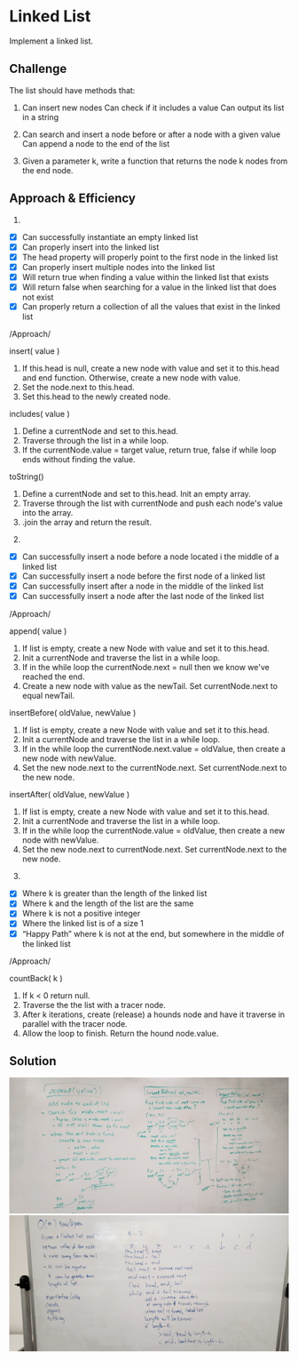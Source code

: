# Linked List
Implement a linked list.

## Challenge
The list should have methods that:

1.  Can insert new nodes
    Can check if it includes a value
    Can output its list in a string

2.  Can search and insert a node before or after a node with a given value
    Can append a node to the end of the list

3.  Given a parameter k, write a function that returns the node k nodes from the end node.

## Approach & Efficiency
1.

  -[x] Can successfully instantiate an empty linked list
  -[x] Can properly insert into the linked list
  -[x] The head property will properly point to the first node in the linked list
  -[x] Can properly insert multiple nodes into the linked list
  -[x] Will return true when finding a value within the linked list that exists
  -[x] Will return false when searching for a value in the linked list that does not exist
  -[x] Can properly return a collection of all the values that exist in the linked list

  /Approach/

  insert( value )
  1) If this.head is null, create a new node with value and set it to this.head and end function. Otherwise, create a new       node with value.
  2) Set the node.next to this.head.
  3) Set this.head to the newly created node.

  includes( value )
  1) Define a currentNode and set to this.head.
  2) Traverse through the list in a while loop.
  3) If the currentNode.value = target value, return true, false if while loop ends without finding the value.

  toString()
  1) Define a currentNode and set to this.head. Init an empty array.
  2) Traverse through the list with currentNode and push each node's value into the array.
  3) .join the array and return the result.

2.

  -[x] Can successfully insert a node before a node located i the middle of a linked list
  -[x] Can successfully insert a node before the first node of a linked list
  -[x] Can successfully insert after a node in the middle of the linked list
  -[x] Can successfully insert a node after the last node of the linked list

  /Approach/

  append( value )
  1) If list is empty, create a new Node with value and set it to this.head.
  2) Init a currentNode and traverse the list in a while loop.
  3) If in the while loop the currentNode.next = null then we know we've reached the end.
  4) Create a new node with value as the newTail. Set currentNode.next to equal newTail.

  insertBefore( oldValue, newValue )
  1) If list is empty, create a new Node with value and set it to this.head.
  2) Init a currentNode and traverse the list in a while loop.
  3) If in the while loop the currentNode.next.value = oldValue, then create a new node with newValue.
  4) Set the new node.next to the currentNode.next. Set currentNode.next to the new node.

  insertAfter( oldValue, newValue )
  1) If list is empty, create a new Node with value and set it to this.head.
  2) Init a currentNode and traverse the list in a while loop.
  3) If in the while loop the currentNode.value = oldValue, then create a new node with newValue.
  4) Set the new node.next to currentNode.next. Set currentNode.next to the new node. 

3.

  -[x] Where k is greater than the length of the linked list
  -[x] Where k and the length of the list are the same
  -[x] Where k is not a positive integer
  -[x] Where the linked list is of a size 1
  -[x] “Happy Path” where k is not at the end, but somewhere in the middle of the linked list

  /Approach/

  countBack( k )
  1) If k < 0 return null.
  2) Traverse the the list with a tracer node.
  3) After k iterations, create (release) a hounds node and have it traverse in parallel with the tracer node.
  4) Allow the loop to finish. Return the hound node.value.

## Solution
![whiteboard](./assets/llcontd.jpg)
![whiteboard](./assets/runnersattempt.jpg)